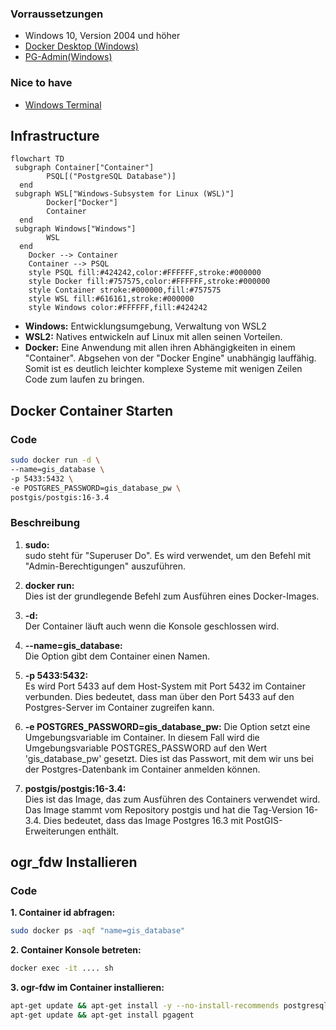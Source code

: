 ### Vorraussetzungen
- Windows 10, Version 2004 und höher
- [Docker Desktop (Windows)](https://www.docker.com/products/docker-desktop/)
- [PG-Admin(Windows)](https://www.pgadmin.org/)

### Nice to have
- [Windows Terminal](https://apps.microsoft.com/detail/9n0dx20hk701?hl=de-de&gl=DE)

## Infrastructure
```mermaid
flowchart TD
 subgraph Container["Container"]
        PSQL[("PostgreSQL Database")]
  end
 subgraph WSL["Windows-Subsystem for Linux (WSL)"]
        Docker["Docker"]
        Container
  end
 subgraph Windows["Windows"]
        WSL
  end
    Docker --> Container
    Container --> PSQL
    style PSQL fill:#424242,color:#FFFFFF,stroke:#000000
    style Docker fill:#757575,color:#FFFFFF,stroke:#000000
    style Container stroke:#000000,fill:#757575
    style WSL fill:#616161,stroke:#000000
    style Windows color:#FFFFFF,fill:#424242
```
- **Windows:** Entwicklungsumgebung, Verwaltung von WSL2
- **WSL2:** Natives entwickeln auf Linux mit allen seinen Vorteilen.
- **Docker:**  Eine Anwendung mit allen ihren Abhängigkeiten in einem "Container". Abgsehen von der "Docker Engine" unabhängig lauffähig. Somit ist es deutlich leichter komplexe Systeme mit wenigen Zeilen Code zum laufen zu bringen.

## Docker Container Starten
### Code
```bash
sudo docker run -d \
--name=gis_database \
-p 5433:5432 \
-e POSTGRES_PASSWORD=gis_database_pw \
postgis/postgis:16-3.4
```

### Beschreibung

1. **sudo:**  
sudo steht für "Superuser Do". Es wird verwendet, um den Befehl mit "Admin-Berechtigungen" auszuführen.

2. **docker run:**  
Dies ist der grundlegende Befehl zum Ausführen eines Docker-Images.

3. **-d:**  
Der Container läuft auch wenn die Konsole geschlossen wird.

4. **--name=gis_database:**  
Die Option gibt dem Container einen Namen.

5. **-p 5433:5432:**  
Es wird Port 5433 auf dem Host-System mit Port 5432 im Container verbunden. Dies bedeutet, dass man  über den Port 5433 auf den Postgres-Server im Container zugreifen kann.

6. **-e POSTGRES_PASSWORD=gis_database_pw:**
Die Option setzt eine Umgebungsvariable im Container. In diesem Fall wird die Umgebungsvariable POSTGRES_PASSWORD auf den Wert 'gis_database_pw' gesetzt. Dies ist das Passwort, mit dem wir uns bei der Postgres-Datenbank im Container anmelden können.

7. **postgis/postgis:16-3.4:**  
Dies ist das Image, das zum Ausführen des Containers verwendet wird. Das Image stammt vom Repository postgis und hat die Tag-Version 16-3.4. Dies bedeutet, dass das Image Postgres 16.3 mit PostGIS-Erweiterungen enthält.


## ogr_fdw Installieren

### Code
**1. Container id abfragen:**
```bash
sudo docker ps -aqf "name=gis_database"
```
**2. Container Konsole betreten:**
```bash
docker exec -it .... sh
```
**3. ogr-fdw im Container installieren:**
```bash
apt-get update && apt-get install -y --no-install-recommends postgresql-16-ogr-fdw
apt-get update && apt-get install pgagent
```

